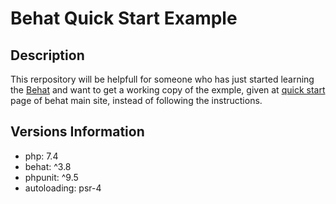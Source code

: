 # Behat Quick Start Example

## Description
This rerpository will be helpfull for someone who has just started learning the [Behat](https://docs.behat.org/en/latest/) and want to get a working copy of the exmple, given at [quick start](https://docs.behat.org/en/latest/quick_start.html) page of behat main site, instead of following the instructions.


## Versions Information
* php: 7.4
* behat: ^3.8
* phpunit: ^9.5
* autoloading: psr-4
